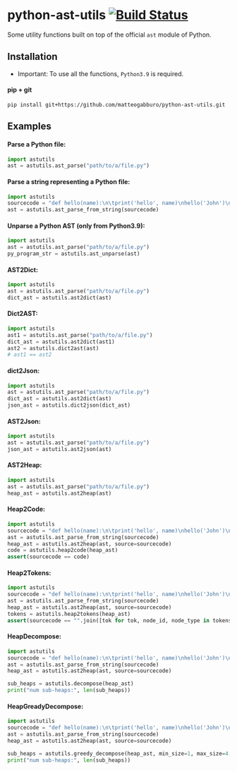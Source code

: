# python-ast-utils [![Build Status](https://travis-ci.com/matteogabburo/python-ast-utils.svg?branch=main)](https://travis-ci.com/matteogabburo/python-ast-utils)

Some utility functions built on top of the official ```ast``` module of Python.

## Installation

- Important: To use all the functions, ```Python3.9``` is required.

#### pip + git
```
pip install git+https://github.com/matteogabburo/python-ast-utils.git
```

## Examples

#### Parse a Python file:
```.py
import astutils
ast = astutils.ast_parse("path/to/a/file.py")
```

#### Parse a string representing a Python file:
```.py
import astutils
sourcecode = "def hello(name):\n\tprint('hello', name)\nhello('John')\n"
ast = astutils.ast_parse_from_string(sourcecode)
```

#### Unparse a Python AST (only from Python3.9):
```.py
import astutils
ast = astutils.ast_parse("path/to/a/file.py")
py_program_str = astutils.ast_unparse(ast)
```

#### AST2Dict:
```.py
import astutils
ast = astutils.ast_parse("path/to/a/file.py")
dict_ast = astutils.ast2dict(ast)
```

#### Dict2AST:
```.py
import astutils
ast1 = astutils.ast_parse("path/to/a/file.py")
dict_ast = astutils.ast2dict(ast1)
ast2 = astutils.dict2ast(ast)
# ast1 == ast2
```

#### dict2Json:
```.py
import astutils
ast = astutils.ast_parse("path/to/a/file.py")
dict_ast = astutils.ast2dict(ast)
json_ast = astutils.dict2json(dict_ast)
```

#### AST2Json:
```.py
import astutils
ast = astutils.ast_parse("path/to/a/file.py")
json_ast = astutils.ast2json(ast)
```

#### AST2Heap:
```.py
import astutils
ast = astutils.ast_parse("path/to/a/file.py")
heap_ast = astutils.ast2heap(ast)
```

#### Heap2Code:
```.py
import astutils
sourcecode = "def hello(name):\n\tprint('hello', name)\nhello('John')\n"
ast = astutils.ast_parse_from_string(sourcecode)
heap_ast = astutils.ast2heap(ast, source=sourcecode)
code = astutils.heap2code(heap_ast)
assert(sourcecode == code)
```

#### Heap2Tokens:
```.py
import astutils
sourcecode = "def hello(name):\n\tprint('hello', name)\nhello('John')\n"
ast = astutils.ast_parse_from_string(sourcecode)
heap_ast = astutils.ast2heap(ast, source=sourcecode)
tokens = astutils.heap2tokens(heap_ast)
assert(sourcecode == "".join([tok for tok, node_id, node_type in tokens]))
```

#### HeapDecompose:
```.py
import astutils
sourcecode = "def hello(name):\n\tprint('hello', name)\nhello('John')\n"
ast = astutils.ast_parse_from_string(sourcecode)
heap_ast = astutils.ast2heap(ast, source=sourcecode)

sub_heaps = astutils.decompose(heap_ast)
print("num sub-heaps:", len(sub_heaps))
```

#### HeapGreadyDecompose:
```.py
import astutils
sourcecode = "def hello(name):\n\tprint('hello', name)\nhello('John')\n"
ast = astutils.ast_parse_from_string(sourcecode)
heap_ast = astutils.ast2heap(ast, source=sourcecode)

sub_heaps = astutils.greedy_decompose(heap_ast, min_size=1, max_size=4, mode='max', measure="ntokens")
print("num sub-heaps:", len(sub_heaps))
```